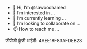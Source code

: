 - 👋 Hi, I’m @sawoodhamed
- 👀 I’m interested in ...
- 🌱 I’m currently learning ...
- 💞️ I’m looking to collaborate on ...
- 📫 How to reach me ...

<!---
sawoodhamed/sawoodhamed is a ✨ special ✨ repository because its `README.md` (this file) appears on your GitHub profile.
You can click the Preview link to take a look at your changes.
--->
जीपीजी कुंजी आईडी: 4AEE18F83AFDEB23
